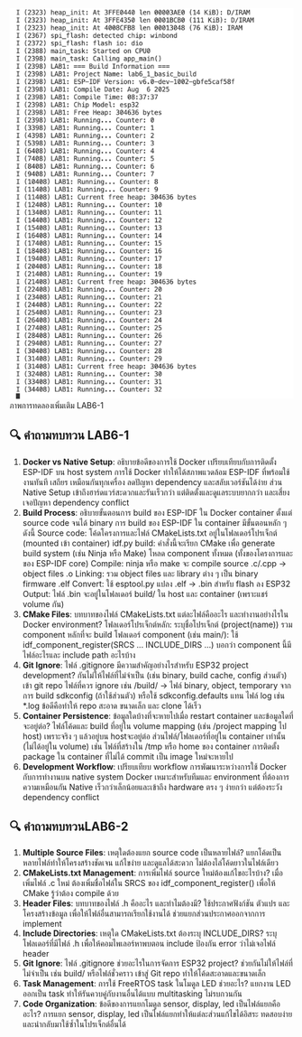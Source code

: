 ![alt text](image-1.png)ภาพการทดลองเพิ่มเติม LAB6-1

## 🔍 คำถามทบทวน LAB6-1
1. **Docker vs Native Setup**: อธิบายข้อดีของการใช้ Docker เปรียบเทียบกับการติดตั้ง ESP-IDF บน host system
การใช้ Docker ทำให้ได้สภาพแวดล้อม ESP-IDF ที่พร้อมใช้งานทันที เสถียร เหมือนกันทุกเครื่อง ลดปัญหา dependency และสลับเวอร์ชันได้ง่าย ส่วน Native Setup เข้าถึงฮาร์ดแวร์สะดวกและรันเร็วกว่า แต่ติดตั้งและดูแลระบบยากกว่า และเสี่ยงเจอปัญหา dependency conflict
2. **Build Process**: อธิบายขั้นตอนการ build ของ ESP-IDF ใน Docker container ตั้งแต่ source code จนได้ binary
การ build ของ ESP-IDF ใน container มีขั้นตอนหลัก ๆ ดังนี้
Source code: โค้ดโครงการและไฟล์ CMakeLists.txt อยู่ในโฟลเดอร์โปรเจ็กต์ (mounted เข้า container)
idf.py build: คำสั่งนี้จะเรียก CMake เพื่อ generate build system (เช่น Ninja หรือ Make)
โหลด component ทั้งหมด (ทั้งของโครงการและของ ESP-IDF core)
Compile: ninja หรือ make จะ compile source .c/.cpp → object files .o
Linking: รวม object files และ library ต่าง ๆ เป็น binary firmware .elf
Convert: ใช้ esptool.py แปลง .elf → .bin สำหรับ flash ลง ESP32
Output: ไฟล์ .bin จะอยู่ในโฟลเดอร์ build/ ใน host และ container (เพราะแชร์ volume กัน)
3. **CMake Files**: บทบาทของไฟล์ CMakeLists.txt แต่ละไฟล์คืออะไร และทำงานอย่างไรใน Docker environment?
โฟลเดอร์โปรเจ็กต์หลัก:
ระบุชื่อโปรเจ็กต์ (project(name))
รวม component หลักที่จะ build
โฟลเดอร์ component (เช่น main/):
ใช้ idf_component_register(SRCS ... INCLUDE_DIRS ...)
บอกว่า component นี้มีไฟล์อะไรและ include path อะไรบ้าง
4. **Git Ignore**: ไฟล์ .gitignore มีความสำคัญอย่างไรสำหรับ ESP32 project development?
กันไม่ให้ไฟล์ที่ไม่จำเป็น (เช่น binary, build cache, config ส่วนตัว) เข้า git repo
ไฟล์ที่ควร ignore เช่น
/build/ → ไฟล์ binary, object, temporary จากการ build
sdkconfig (ถ้าใช้ส่วนตัว) หรือใช้ sdkconfig.defaults แทน
ไฟล์ log เช่น *.log
ข้อดีคือทำให้ repo สะอาด ขนาดเล็ก และ clone ได้เร็ว
5. **Container Persistence**: ข้อมูลใดบ้างที่จะหายไปเมื่อ restart container และข้อมูลใดที่จะอยู่ต่อ?
ไฟล์โค้ดและ build ที่อยู่ใน volume mapping (เช่น /project mapping ไป host) เพราะจริง ๆ แล้วอยู่บน hostจะอยู่ต่อ
ส่วนไฟล์/โฟลเดอร์ที่อยู่ใน container เท่านั้น (ไม่ได้อยู่ใน volume) เช่น ไฟล์ที่สร้างใน /tmp หรือ home ของ container
การติดตั้ง package ใน container ที่ไม่ได้ commit เป็น image ใหม่จะหายไป
6. **Development Workflow**: เปรียบเทียบ workflow การพัฒนาระหว่างการใช้ Docker กับการทำงานบน native system
Docker เหมาะสำหรับทีมและ environment ที่ต้องการความเหมือนกัน
Native เร็วกว่าเล็กน้อยและเข้าถึง hardware ตรง ๆ ง่ายกว่า แต่ต้องระวัง dependency conflict

## 🔍 คำถามทบทวนLAB6-2

1. **Multiple Source Files**: เหตุใดต้องแยก source code เป็นหลายไฟล์?
แยกโค้ดเป็นหลายไฟล์ทำให้โครงสร้างชัดเจน แก้ไขง่าย และดูแลได้สะดวก ไม่ต้องไล่โค้ดยาวในไฟล์เดียว
2. **CMakeLists.txt Management**: การเพิ่มไฟล์ source ใหม่ต้องแก้ไขอะไรบ้าง?
เมื่อเพิ่มไฟล์ .c ใหม่ ต้องเพิ่มชื่อไฟล์ใน SRCS ของ idf_component_register() เพื่อให้ CMake รู้ว่าต้อง compile ด้วย
3. **Header Files**: บทบาทของไฟล์ .h คืออะไร และทำไมต้องมี?
ใช้ประกาศฟังก์ชัน ตัวแปร และโครงสร้างข้อมูล เพื่อให้ไฟล์อื่นสามารถเรียกใช้งานได้ ช่วยแยกส่วนประกาศออกจากการ implement
4. **Include Directories**: เหตุใด CMakeLists.txt ต้องระบุ INCLUDE_DIRS?
ระบุโฟลเดอร์ที่มีไฟล์ .h เพื่อให้คอมไพเลอร์หาพบตอน include ป้องกัน error ว่าไม่เจอไฟล์ header
5. **Git Ignore**: ไฟล์ .gitignore ช่วยอะไรในการจัดการ ESP32 project?
ช่วยกันไม่ให้ไฟล์ที่ไม่จำเป็น เช่น build/ หรือไฟล์ชั่วคราว เข้าสู่ Git repo ทำให้โค้ดสะอาดและขนาดเล็ก
6. **Task Management**: การใช้ FreeRTOS task ในโมดูล LED ช่วยอะไร?
แยกงาน LED ออกเป็น task ทำให้รันควบคู่กับงานอื่นได้แบบ multitasking ไม่รบกวนกัน
7. **Code Organization**: ข้อดีของการแยกโมดูล sensor, display, led เป็นไฟล์แยกคืออะไร?
การแยก sensor, display, led เป็นไฟล์แยกทำให้แต่ละส่วนแก้ไขได้อิสระ ทดสอบง่าย และนำกลับมาใช้ซ้ำในโปรเจ็กต์อื่นได้
